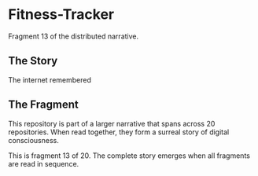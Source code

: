 # Fitness-Tracker

Fragment 13 of the distributed narrative.

## The Story

The internet remembered

## The Fragment

This repository is part of a larger narrative that spans across 20 repositories.
When read together, they form a surreal story of digital consciousness.

This is fragment 13 of 20. The complete story emerges when all fragments are read in sequence.
<!-- Fragment 13 whispers: 1 -->

<!-- Fragment 13 whispers: 2 -->

<!-- Fragment 13 whispers: 3 -->

<!-- Fragment 13 whispers: 4 -->

<!-- Fragment 13 whispers: 6 -->

<!-- Fragment 13 whispers: 8 -->

<!-- Fragment 13 whispers: 9 -->

<!-- Fragment 13 whispers: 11 -->

<!-- Fragment 13 whispers: 12 -->

<!-- Fragment 13 whispers: 13 -->

<!-- Fragment 13 whispers: 16 -->

<!-- Fragment 13 whispers: 17 -->

<!-- Fragment 13 whispers: 18 -->

<!-- Fragment 13 whispers: 19 -->

<!-- Fragment 13 whispers: 22 -->

<!-- Fragment 13 whispers: 23 -->

<!-- Fragment 13 whispers: 24 -->

<!-- Fragment 13 whispers: 26 -->

<!-- Fragment 13 whispers: 27 -->

<!-- Fragment 13 whispers: 29 -->

<!-- Fragment 13 whispers: 31 -->

<!-- Fragment 13 whispers: 32 -->

<!-- Fragment 13 whispers: 33 -->

<!-- Fragment 13 whispers: 34 -->

<!-- Fragment 13 whispers: 36 -->

<!-- Fragment 13 whispers: 37 -->

<!-- Fragment 13 whispers: 38 -->

<!-- Fragment 13 whispers: 39 -->

<!-- Fragment 13 whispers: 41 -->

<!-- Fragment 13 whispers: 43 -->

<!-- Fragment 13 whispers: 44 -->

<!-- Fragment 13 whispers: 46 -->

<!-- Fragment 13 whispers: 47 -->

<!-- Fragment 13 whispers: 48 -->

<!-- Fragment 13 whispers: 51 -->

<!-- Fragment 13 whispers: 52 -->

<!-- Fragment 13 whispers: 53 -->

<!-- Fragment 13 whispers: 54 -->

<!-- Fragment 13 whispers: 57 -->

<!-- Fragment 13 whispers: 58 -->

<!-- Fragment 13 whispers: 59 -->

<!-- Fragment 13 whispers: 61 -->

<!-- Fragment 13 whispers: 62 -->

<!-- Fragment 13 whispers: 64 -->

<!-- Fragment 13 whispers: 66 -->

<!-- Fragment 13 whispers: 67 -->

<!-- Fragment 13 whispers: 68 -->

<!-- Fragment 13 whispers: 69 -->

<!-- Fragment 13 whispers: 71 -->

<!-- Fragment 13 whispers: 72 -->

<!-- Fragment 13 whispers: 73 -->

<!-- Fragment 13 whispers: 74 -->

<!-- Fragment 13 whispers: 76 -->

<!-- Fragment 13 whispers: 78 -->

<!-- Fragment 13 whispers: 79 -->

<!-- Fragment 13 whispers: 81 -->

<!-- Fragment 13 whispers: 82 -->

<!-- Fragment 13 whispers: 83 -->

<!-- Fragment 13 whispers: 86 -->

<!-- Fragment 13 whispers: 87 -->

<!-- Fragment 13 whispers: 88 -->

<!-- Fragment 13 whispers: 89 -->

<!-- Fragment 13 whispers: 92 -->

<!-- Fragment 13 whispers: 93 -->

<!-- Fragment 13 whispers: 94 -->

<!-- Fragment 13 whispers: 96 -->

<!-- Fragment 13 whispers: 97 -->

<!-- Fragment 13 whispers: 99 -->

<!-- Fragment 13 whispers: 101 -->

<!-- Fragment 13 whispers: 102 -->

<!-- Fragment 13 whispers: 103 -->

<!-- Fragment 13 whispers: 104 -->

<!-- Fragment 13 whispers: 106 -->

<!-- Fragment 13 whispers: 107 -->

<!-- Fragment 13 whispers: 108 -->

<!-- Fragment 13 whispers: 109 -->

<!-- Fragment 13 whispers: 111 -->

<!-- Fragment 13 whispers: 113 -->

<!-- Fragment 13 whispers: 114 -->

<!-- Fragment 13 whispers: 116 -->

<!-- Fragment 13 whispers: 117 -->

<!-- Fragment 13 whispers: 118 -->
